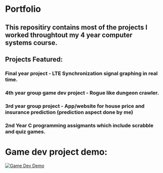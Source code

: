 # Portfolio

## This repositiry contains most of the projects I worked throughtout my 4 year computer systems course.
## Projects Featured:
### Final year project - LTE Synchronization signal graphing in real time.
### 4th year group game dev project - Rogue like dungeon crawler.
### 3rd year group project - App/website for house price and insurance prediction (prediction aspect done by me)
### 2nd Year C programming assigmants which include scrabble and quiz games.


# Game dev project demo:
[![Game Dev Demo](https://img.youtube.com/vi/q3UBUs4clZ0/0.jpg)](https://www.youtube.com/watch?v=q3UBUs4clZ0)
